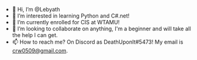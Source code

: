 - 👋 Hi, I’m @Lebyath
- 👀 I’m interested in learning Python and C#.net!
- 🌱 I’m currently enrolled for CIS at WTAMU!
- 💞️ I’m looking to collaborate on anything, I'm a beginner and will take all the help I can get.
- 📫 How to reach me? On Discord as DeathUponIt#5473! My email is crw0509@gmail.com.

<!---
Lebyath/Lebyath is a ✨ special ✨ repository because its `README.md` (this file) appears on your GitHub profile.
You can click the Preview link to take a look at your changes.
--->
